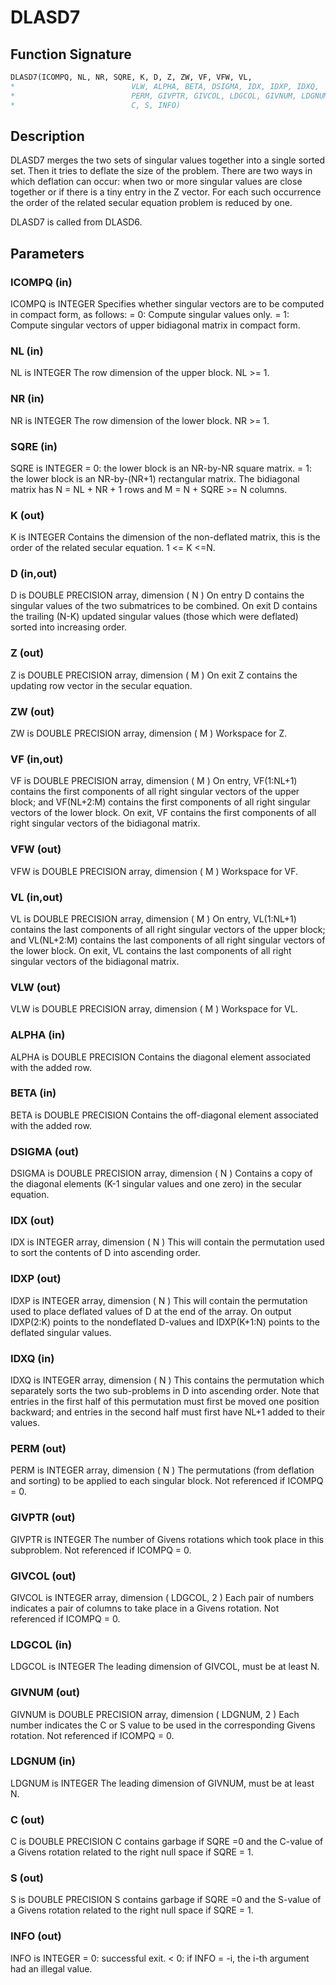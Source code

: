 # DLASD7

## Function Signature

```fortran
DLASD7(ICOMPQ, NL, NR, SQRE, K, D, Z, ZW, VF, VFW, VL,
*                          VLW, ALPHA, BETA, DSIGMA, IDX, IDXP, IDXQ,
*                          PERM, GIVPTR, GIVCOL, LDGCOL, GIVNUM, LDGNUM,
*                          C, S, INFO)
```

## Description


 DLASD7 merges the two sets of singular values together into a single
 sorted set. Then it tries to deflate the size of the problem. There
 are two ways in which deflation can occur:  when two or more singular
 values are close together or if there is a tiny entry in the Z
 vector. For each such occurrence the order of the related
 secular equation problem is reduced by one.

 DLASD7 is called from DLASD6.

## Parameters

### ICOMPQ (in)

ICOMPQ is INTEGER Specifies whether singular vectors are to be computed in compact form, as follows: = 0: Compute singular values only. = 1: Compute singular vectors of upper bidiagonal matrix in compact form.

### NL (in)

NL is INTEGER The row dimension of the upper block. NL >= 1.

### NR (in)

NR is INTEGER The row dimension of the lower block. NR >= 1.

### SQRE (in)

SQRE is INTEGER = 0: the lower block is an NR-by-NR square matrix. = 1: the lower block is an NR-by-(NR+1) rectangular matrix. The bidiagonal matrix has N = NL + NR + 1 rows and M = N + SQRE >= N columns.

### K (out)

K is INTEGER Contains the dimension of the non-deflated matrix, this is the order of the related secular equation. 1 <= K <=N.

### D (in,out)

D is DOUBLE PRECISION array, dimension ( N ) On entry D contains the singular values of the two submatrices to be combined. On exit D contains the trailing (N-K) updated singular values (those which were deflated) sorted into increasing order.

### Z (out)

Z is DOUBLE PRECISION array, dimension ( M ) On exit Z contains the updating row vector in the secular equation.

### ZW (out)

ZW is DOUBLE PRECISION array, dimension ( M ) Workspace for Z.

### VF (in,out)

VF is DOUBLE PRECISION array, dimension ( M ) On entry, VF(1:NL+1) contains the first components of all right singular vectors of the upper block; and VF(NL+2:M) contains the first components of all right singular vectors of the lower block. On exit, VF contains the first components of all right singular vectors of the bidiagonal matrix.

### VFW (out)

VFW is DOUBLE PRECISION array, dimension ( M ) Workspace for VF.

### VL (in,out)

VL is DOUBLE PRECISION array, dimension ( M ) On entry, VL(1:NL+1) contains the last components of all right singular vectors of the upper block; and VL(NL+2:M) contains the last components of all right singular vectors of the lower block. On exit, VL contains the last components of all right singular vectors of the bidiagonal matrix.

### VLW (out)

VLW is DOUBLE PRECISION array, dimension ( M ) Workspace for VL.

### ALPHA (in)

ALPHA is DOUBLE PRECISION Contains the diagonal element associated with the added row.

### BETA (in)

BETA is DOUBLE PRECISION Contains the off-diagonal element associated with the added row.

### DSIGMA (out)

DSIGMA is DOUBLE PRECISION array, dimension ( N ) Contains a copy of the diagonal elements (K-1 singular values and one zero) in the secular equation.

### IDX (out)

IDX is INTEGER array, dimension ( N ) This will contain the permutation used to sort the contents of D into ascending order.

### IDXP (out)

IDXP is INTEGER array, dimension ( N ) This will contain the permutation used to place deflated values of D at the end of the array. On output IDXP(2:K) points to the nondeflated D-values and IDXP(K+1:N) points to the deflated singular values.

### IDXQ (in)

IDXQ is INTEGER array, dimension ( N ) This contains the permutation which separately sorts the two sub-problems in D into ascending order. Note that entries in the first half of this permutation must first be moved one position backward; and entries in the second half must first have NL+1 added to their values.

### PERM (out)

PERM is INTEGER array, dimension ( N ) The permutations (from deflation and sorting) to be applied to each singular block. Not referenced if ICOMPQ = 0.

### GIVPTR (out)

GIVPTR is INTEGER The number of Givens rotations which took place in this subproblem. Not referenced if ICOMPQ = 0.

### GIVCOL (out)

GIVCOL is INTEGER array, dimension ( LDGCOL, 2 ) Each pair of numbers indicates a pair of columns to take place in a Givens rotation. Not referenced if ICOMPQ = 0.

### LDGCOL (in)

LDGCOL is INTEGER The leading dimension of GIVCOL, must be at least N.

### GIVNUM (out)

GIVNUM is DOUBLE PRECISION array, dimension ( LDGNUM, 2 ) Each number indicates the C or S value to be used in the corresponding Givens rotation. Not referenced if ICOMPQ = 0.

### LDGNUM (in)

LDGNUM is INTEGER The leading dimension of GIVNUM, must be at least N.

### C (out)

C is DOUBLE PRECISION C contains garbage if SQRE =0 and the C-value of a Givens rotation related to the right null space if SQRE = 1.

### S (out)

S is DOUBLE PRECISION S contains garbage if SQRE =0 and the S-value of a Givens rotation related to the right null space if SQRE = 1.

### INFO (out)

INFO is INTEGER = 0: successful exit. < 0: if INFO = -i, the i-th argument had an illegal value.

